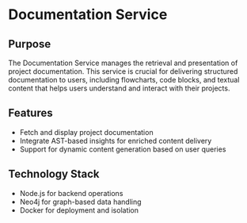 # Documentation Service

## Purpose
The Documentation Service manages the retrieval and presentation of project documentation. This service is crucial for delivering structured documentation to users, including flowcharts, code blocks, and textual content that helps users understand and interact with their projects.

## Features
- Fetch and display project documentation
- Integrate AST-based insights for enriched content delivery
- Support for dynamic content generation based on user queries

## Technology Stack
- Node.js for backend operations
- Neo4j for graph-based data handling
- Docker for deployment and isolation
